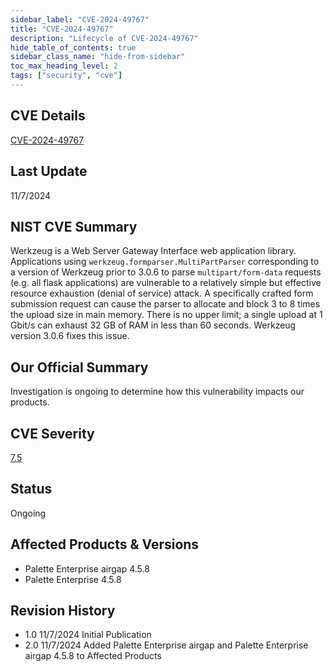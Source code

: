 ```yaml
---
sidebar_label: "CVE-2024-49767"
title: "CVE-2024-49767"
description: "Lifecycle of CVE-2024-49767"
hide_table_of_contents: true
sidebar_class_name: "hide-from-sidebar"
toc_max_heading_level: 2
tags: ["security", "cve"]
---
```


## CVE Details

[CVE-2024-49767](https://nvd.nist.gov/vuln/detail/CVE-2024-49767)

## Last Update

11/7/2024

## NIST CVE Summary

Werkzeug is a Web Server Gateway Interface web application library. Applications using `werkzeug.formparser.MultiPartParser` corresponding to a version of Werkzeug prior to 3.0.6 to parse `multipart/form-data` requests (e.g. all flask applications) are vulnerable to a relatively simple but effective resource exhaustion (denial of service) attack. A specifically crafted form submission request can cause the parser to allocate and block 3 to 8 times the upload size in main memory. There is no upper limit; a single upload at 1 Gbit/s can exhaust 32 GB of RAM in less than 60 seconds. Werkzeug version 3.0.6 fixes this issue.

## Our Official Summary

Investigation is ongoing to determine how this vulnerability impacts our products.

## CVE Severity

[7.5](https://nvd.nist.gov/vuln/detail/CVE-2024-49767)

## Status

Ongoing

## Affected Products & Versions

- Palette Enterprise airgap 4.5.8
- Palette Enterprise 4.5.8

## Revision History

- 1.0 11/7/2024 Initial Publication
- 2.0 11/7/2024 Added Palette Enterprise airgap and Palette Enterprise airgap 4.5.8 to Affected Products

